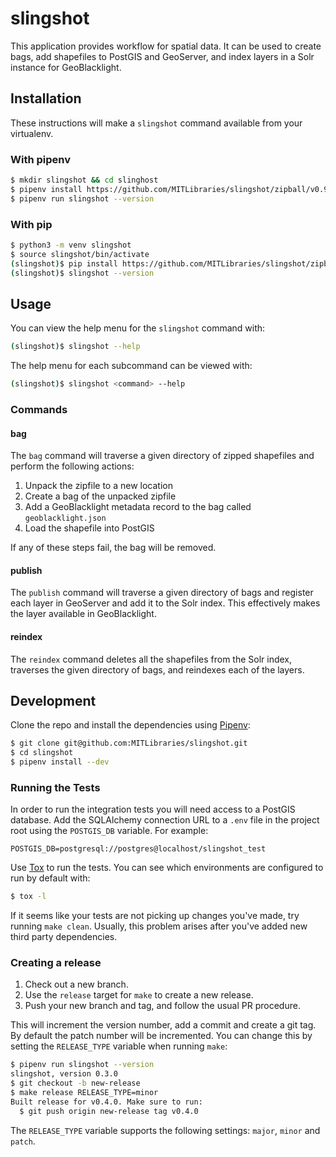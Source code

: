 # slingshot

This application provides workflow for spatial data. It can be used to create bags, add shapefiles to PostGIS and GeoServer, and index layers in a Solr instance for GeoBlacklight.

## Installation

These instructions will make a `slingshot` command available from your virtualenv.

### With pipenv

```bash
$ mkdir slingshot && cd slinghost
$ pipenv install https://github.com/MITLibraries/slingshot/zipball/v0.9.0
$ pipenv run slingshot --version
```

### With pip

```bash
$ python3 -m venv slingshot
$ source slingshot/bin/activate
(slingshot)$ pip install https://github.com/MITLibraries/slingshot/zipball/v0.9.0
(slingshot)$ slingshot --version
```

## Usage

You can view the help menu for the `slingshot` command with:

```bash
(slingshot)$ slingshot --help
```

The help menu for each subcommand can be viewed with:

```bash
(slingshot)$ slingshot <command> --help
```

### Commands

#### bag

The `bag` command will traverse a given directory of zipped shapefiles and perform the following actions:

1. Unpack the zipfile to a new location
2. Create a bag of the unpacked zipfile
3. Add a GeoBlacklight metadata record to the bag called `geoblacklight.json`
4. Load the shapefile into PostGIS

If any of these steps fail, the bag will be removed.

#### publish

The `publish` command will traverse a given directory of bags and register each layer in GeoServer and add it to the Solr index. This effectively makes the layer available in GeoBlacklight.

#### reindex

The `reindex` command deletes all the shapefiles from the Solr index, traverses the given directory of bags, and reindexes each of the layers.

## Development

Clone the repo and install the dependencies using [Pipenv](https://docs.pipenv.org/):

```bash
$ git clone git@github.com:MITLibraries/slingshot.git
$ cd slingshot
$ pipenv install --dev
```

### Running the Tests

In order to run the integration tests you will need access to a PostGIS database. Add the SQLAlchemy connection URL to a `.env` file in the project root using the `POSTGIS_DB` variable. For example:

```
POSTGIS_DB=postgresql://postgres@localhost/slingshot_test
```

Use [Tox](https://tox.readthedocs.io/en/latest/) to run the tests. You can see which environments are configured to run by default with:

```bash
$ tox -l
```

If it seems like your tests are not picking up changes you've made, try running `make clean`. Usually, this problem arises after you've added new third party dependencies.

### Creating a release

1. Check out a new branch.
2. Use the `release` target for `make` to create a new release.
3. Push your new branch and tag, and follow the usual PR procedure.

This will increment the version number, add a commit and create a git tag. By default the patch number will be incremented. You can change this by setting the `RELEASE_TYPE` variable when running `make`:

```bash
$ pipenv run slingshot --version
slingshot, version 0.3.0
$ git checkout -b new-release
$ make release RELEASE_TYPE=minor
Built release for v0.4.0. Make sure to run:
  $ git push origin new-release tag v0.4.0
```

The `RELEASE_TYPE` variable supports the following settings: `major`, `minor` and `patch`.

